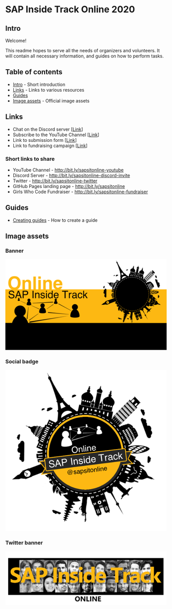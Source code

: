 # SAP Inside Track Online 2020

## Intro
Welcome! 

This readme hopes to serve all the needs of organizers and volunteers. It will contain all necessary information, and guides on how to perform tasks.

## Table of contents
- [Intro](#intro) - Short introduction
- [Links](#links) - Links to various resources
- [Guides](#guides)
- [Image assets](#image-assets) - Official image assets
  
## Links
* Chat on the Discord server [[Link](https://discord.gg/EgmTNT)]
* Subscribe to the YouTube Channel [[Link](https://www.youtube.com/channel/UCbVRw2p01YO3xdn9aFfVIqg)]
* Link to submission form [[Link](https://forms.gle/Nw8HKV9QwuwaAD1w6)]
* Link to fundraising campaign [[Link](https://www.classy.org/give/t285233/#!/donation/checkout)]

### Short links to share
* YouTube Channel - http://bit.ly/sapsitonline-youtube
* Discord Server - http://bit.ly/sapsitonline-discord-invite
* Twitter - http://bit.ly/sapsitonline-twitter
* GitHub Pages landing page - http://bit.ly/sapsitonline
* Girls Who Code Fundraiser - http://bit.ly/sapsitonline-fundraiser

## Guides
* [Creating guides](./guides/creating-guides/creating-guides.md) - How to create a guide

## Image assets

### Banner
![sitONLINE banner](images/sitOnline-banner.png)

### Social badge
![sitONLINE social badge](images/sitonline-social-badge.png)

### Twitter banner
![sitONLINE twiter banner](images/sitONLINE-twitter-banner.png)
